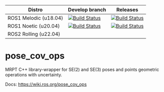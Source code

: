 | Distro | Develop branch | Releases |
| ---    | ---            | ---      |
| ROS1 Melodic (u18.04) | [![Build Status](http://build.ros.org/job/Mdev__pose_cov_ops__ubuntu_bionic_amd64/badge/icon)](http://build.ros.org/job/Mdev__pose_cov_ops__ubuntu_bionic_amd64/) | [![Build Status](http://build.ros.org/job/Mbin_uB64__pose_cov_ops__ubuntu_bionic_amd64__binary/badge/icon)](http://build.ros.org/job/Mbin_uB64__pose_cov_ops__ubuntu_bionic_amd64__binary/) |
| ROS1 Noetic (u20.04) | [![Build Status](https://build.ros.org/job/Ndev__pose_cov_ops__ubuntu_focal_amd64/badge/icon)](https://build.ros.org/job/Ndev__pose_cov_ops__ubuntu_focal_amd64/) | [![Build Status](https://build.ros.org/job/Mbin_uB64__pose_cov_ops__ubuntu_bionic_amd64__binary/badge/icon)](https://build.ros.org/job/Mbin_uB64__pose_cov_ops__ubuntu_bionic_amd64__binary/) |
| ROS2 Rolling (u22.04) |  |  |

pose_cov_ops
============

MRPT C++ library-wrapper for SE(2) and SE(3) poses and points geometric operations with uncertainty.

Docs: https://wiki.ros.org/pose_cov_ops


